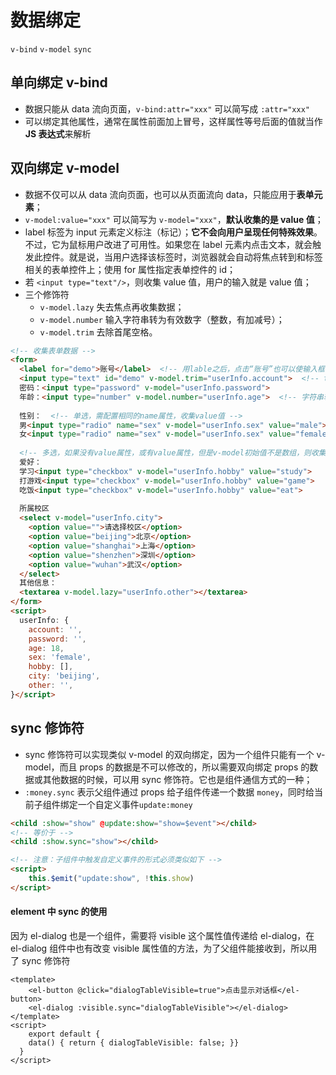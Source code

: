 # 数据绑定

`v-bind` `v-model` `sync`

## 单向绑定 v-bind

* 数据只能从 data 流向页面，`v-bind:attr="xxx"` 可以简写成 `:attr="xxx"`
* 可以绑定其他属性，通常在属性前面加上冒号，这样属性等号后面的值就当作 **JS 表达式**来解析

## 双向绑定 v-model

* 数据不仅可以从 data 流向页面，也可以从页面流向 data，只能应用于**表单元素**；
* `v-model:value="xxx"` 可以简写为 `v-model="xxx"`，**默认收集的是 value 值**；
* label 标签为 input 元素定义标注（标记）；**它不会向用户呈现任何特殊效果**。不过，它为鼠标用户改进了可用性。如果您在 label 元素内点击文本，就会触发此控件。就是说，当用户选择该标签时，浏览器就会自动将焦点转到和标签相关的表单控件上；使用 for 属性指定表单控件的 id；
* 若 `<input type="text"/>`，则收集 value 值，用户的输入就是 value 值；
* 三个修饰符
  * `v-model.lazy` 失去焦点再收集数据；
  * `v-model.number` 输入字符串转为有效数字（整数，有加减号）；
  * `v-model.trim` 去除首尾空格。

```html
<!-- 收集表单数据 -->
<form>
  <label for="demo">账号</label>  <!-- 用lable之后，点击“账号”也可以使输入框获取焦点 -->
  <input type="text" id="demo" v-model.trim="userInfo.account">  <!-- trim去掉前后的空格 -->
  密码：<input type="password" v-model="userInfo.password">
  年龄：<input type="number" v-model.number="userInfo.age">  <!-- 字符串转数字 -->
  
  性别：  <!-- 单选，需配置相同的name属性，收集value值 -->
  男<input type="radio" name="sex" v-model="userInfo.sex" value="male">
  女<input type="radio" name="sex" v-model="userInfo.sex" value="female">
  
  <!-- 多选，如果没有value属性，或有value属性，但是v-model初始值不是数组，则收集是否选择的布尔值；如果配置了value属性，且v-model初始值为数组，则收集value组成的数组-->
  爱好：
  学习<input type="checkbox" v-model="userInfo.hobby" value="study">
  打游戏<input type="checkbox" v-model="userInfo.hobby" value="game">
  吃饭<input type="checkbox" v-model="userInfo.hobby" value="eat">
  
  所属校区
  <select v-model="userInfo.city">
    <option value="">请选择校区</option>
    <option value="beijing">北京</option>
    <option value="shanghai">上海</option>
    <option value="shenzhen">深圳</option>
    <option value="wuhan">武汉</option>
  </select>
  其他信息：
  <textarea v-model.lazy="userInfo.other"></textarea>
</form>
<script>
  userInfo: {
    account: '',
    password: '',
    age: 18,
    sex: 'female',
    hobby: [],
    city: 'beijing',
    other: '',
}</script>
```

## sync 修饰符

* sync 修饰符可以实现类似 v-model 的双向绑定，因为一个组件只能有一个 v-model，而且 props 的数据是不可以修改的，所以需要双向绑定 props 的数据或其他数据的时候，可以用 sync 修饰符。它也是组件通信方式的一种；
* `:money.sync` 表示父组件通过 props 给子组件传递一个数据 `money`，同时给当前子组件绑定一个自定义事件`update:money`

```html
<child :show="show" @update:show="show=$event"></child>
<!-- 等价于 -->
<child :show.sync="show"></child>

<!-- 注意：子组件中触发自定义事件的形式必须类似如下 -->
<script>
	this.$emit("update:show", !this.show)
</script>
```

#### element 中 sync 的使用

因为 el-dialog 也是一个组件，需要将 visible 这个属性值传递给 el-dialog，在 el-dialog 组件中也有改变 visible 属性值的方法，为了父组件能接收到，所以用了 sync 修饰符

```vue
<template>
	<el-button @click="dialogTableVisible=true">点击显示对话框</el-button>
	<el-dialog :visible.sync="dialogTableVisible"></el-dialog>
</template>
<script>
	export default {
    data() { return { dialogTableVisible: false; }}
  }
</script>
```

